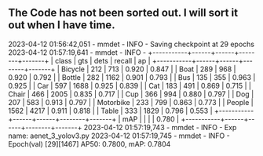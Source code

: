 The Code has not been sorted out. I will sort it out when I have time.
-----------------------------------------------------------------------------

2023-04-12 01:56:42,051 - mmdet - INFO - Saving checkpoint at 29 epochs
2023-04-12 01:57:19,641 - mmdet - INFO - 
+-----------+------+------+--------+-------+
| class     | gts  | dets | recall | ap    |
+-----------+------+------+--------+-------+
| Bicycle   | 212  | 713  | 0.920  | 0.847 |
| Boat      | 289  | 968  | 0.920  | 0.792 |
| Bottle    | 282  | 1162 | 0.901  | 0.793 |
| Bus       | 135  | 355  | 0.963  | 0.925 |
| Car       | 597  | 1688 | 0.925  | 0.839 |
| Cat       | 183  | 491  | 0.869  | 0.715 |
| Chair     | 466  | 2005 | 0.835  | 0.717 |
| Cup       | 366  | 994  | 0.880  | 0.797 |
| Dog       | 207  | 583  | 0.913  | 0.797 |
| Motorbike | 233  | 799  | 0.863  | 0.773 |
| People    | 1562 | 4217 | 0.911  | 0.818 |
| Table     | 333  | 1829 | 0.796  | 0.553 |
+-----------+------+------+--------+-------+
| mAP       |      |      |        | 0.780 |
+-----------+------+------+--------+-------+
2023-04-12 01:57:19,743 - mmdet - INFO - Exp name: aenet_3_yolov3.py
2023-04-12 01:57:19,745 - mmdet - INFO - Epoch(val) [29][1467]	AP50: 0.7800, mAP: 0.7804
